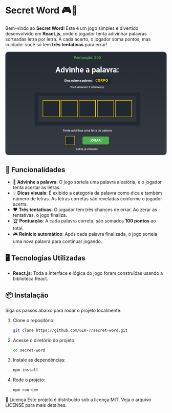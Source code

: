 # Secret Word 🎮💬

Bem-vindo ao **Secret Word**! Este é um jogo simples e divertido desenvolvido em **React.js**, onde o jogador tenta adivinhar palavras sorteadas letra por letra. A cada acerto, o jogador soma pontos, mas cuidado: você só tem **três tentativas** para errar!

<img src="./src/assets/preview.PNG" alt="Demonstração do Thoughts" style="border-radius: 10px"/>

## 🚀 Funcionalidades

- 🎯 **Advinhe a palavra**: O jogo sorteia uma palavra aleatória, e o jogador tenta acertar as letras.
- 💡 **Dicas visuais**: É exibido a categoria da palavra como dica e também número de letras. As letras corretas são reveladas conforme o jogador acerta.
- ❤️ **Três tentativas**: O jogador tem três chances de errar. Ao zerar as tentativas, o jogo finaliza.
- 🏆 **Pontuação**: A cada palavra correta, são somados **100 pontos** ao total.
- 🎮 **Reinício automático**: Após cada palavra finalizada, o jogo sorteia uma nova palavra para continuar jogando.

## 🖥️ Tecnologias Utilizadas

- **React.js**: Toda a interface e lógica do jogo foram construídas usando a biblioteca React.

## 📦 Instalação

Siga os passos abaixo para rodar o projeto localmente:

1. Clone o repositório:
   ```bash
   git clone https://github.com/GLK-7/secret-word.git
2. Acesse o diretório do projeto:
   ```bash  
   cd secret-word

3. Instale as dependências:
   ```bash  
   npm install

4. Rode o projeto:
   ```bash   
   npm run dev

📄 Licença
Este projeto é distribuído sob a licença MIT. Veja o arquivo LICENSE para mais detalhes.
